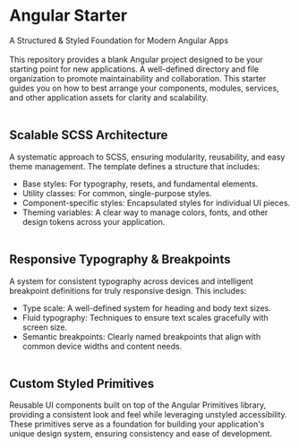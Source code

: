 # Angular Starter

A Structured & Styled Foundation for Modern Angular Apps
<br/><br/>
This repository provides a blank Angular project designed to be your starting point for new applications. A well-defined directory and file organization to 
promote maintainability and collaboration. This starter guides you on how to best arrange your components, modules, services, and other application assets for clarity and scalability.
<br/><br/>

## Scalable SCSS Architecture

A systematic approach to SCSS, ensuring modularity, reusability, and easy theme management. The template defines a structure that includes:

- Base styles: For typography, resets, and fundamental elements.
- Utility classes: For common, single-purpose styles.
- Component-specific styles: Encapsulated styles for individual UI pieces.
- Theming variables: A clear way to manage colors, fonts, and other design tokens across your application.
<br/><br/>
## Responsive Typography & Breakpoints

A system for consistent typography across devices and intelligent breakpoint definitions for truly responsive design. This includes:

- Type scale: A well-defined system for heading and body text sizes.
- Fluid typography: Techniques to ensure text scales gracefully with screen size.
- Semantic breakpoints: Clearly named breakpoints that align with common device widths and content needs.
<br/><br/>
## Custom Styled Primitives

Reusable UI components built on top of the Angular Primitives library, providing a consistent look and feel while leveraging unstyled accessibility. 
These primitives serve as a foundation for building your application's unique design system, ensuring consistency and ease of development.
